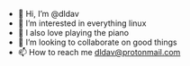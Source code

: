 - 👋 Hi, I’m @dldav
- 👀 I’m interested in everything linux
- 🌱 I also love playing the piano
- 💞️ I’m looking to collaborate on good things
- 📫 How to reach me dldav@protonmail.com

<!---
dldav/dldav is a ✨ special ✨ repository because its `README.md` (this file) appears on your GitHub profile.
You can click the Preview link to take a look at your changes.
--->
